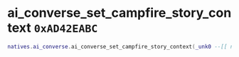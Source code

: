 # ai_converse_set_campfire_story_context `0xAD42EABC`

```lua
natives.ai_converse.ai_converse_set_campfire_story_context(_unk0 --[[ number ]], _unk1 --[[ number ]])
```